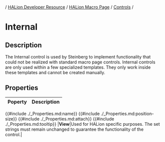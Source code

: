 / [HALion Developer Resource](../../HALion-Developer-Resource.md) / [HALion Macro Page](./HALion-Macro-Page.md) / [Controls](./Controls.md) /

# Internal

## Description

The Internal control is used by Steinberg to implement functionality that could not be realized with standard macro page controls. Internal controls are only used within a few specialized templates. They only work inside these templates and cannot be created manually.

## Properties

|Poperty|Description|
|:-|:-|
{{#include ./_Properties.md:name}}
{{#include ./_Properties.md:position-size}}
{{#include ./_Properties.md:attach}}
{{#include ./_Properties.md:tooltip}}
|**View**|Used for HALion specific purposes. The set strings must remain unchanged to guarantee the functionality of the control.|